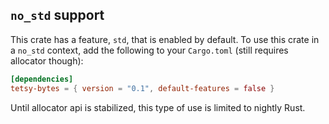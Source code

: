 ## `no_std` support

This crate has a feature, `std`, that is enabled by default. To use this crate
in a `no_std` context, add the following to your `Cargo.toml` (still requires allocator though):

```toml
[dependencies]
tetsy-bytes = { version = "0.1", default-features = false }
```

Until allocator api is stabilized, this type of use is limited to nightly Rust.
